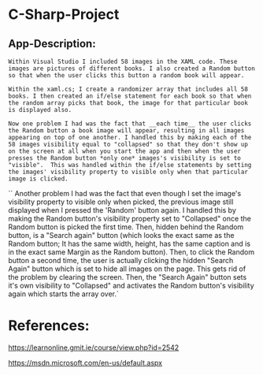 # C-Sharp-Project

## App-Description:
`` Within Visual Studio I included 58 images in the XAML code. These images are pictures of different books. I also created a Random button so that when the user clicks this button a random book will appear. ``

`` Within the xaml.cs; I create a randomizer array that includes all 58 books. I then created an if/else statement for each book so that when the random array picks that book, the image for that particular book is displayed also. ``

`` Now one problem I had was the fact that __each time__ the user clicks the Random button a book image will appear, resulting in all images appearing on top of one another. I handled this by making each of the 58 images visibility equal to "collapsed" so that they don't show up on the screen at all when you start the app and then when the user presses the Random button *only one* images's visibility is set to "visible".  This was handled within the if/else statements by setting the images' visibility property to visible only when that particular image is clicked. ``

`` Another problem I had was the fact that even though I set the image's visibility property to visible only when picked, the previous image still displayed when I pressed the 'Random' button again. I handled this by making the Random button's visibility property set to "Collapsed" once the Random button is picked the first time. Then, hidden behind the Random button, is a "Search again" button (which looks the exact same as the Random button; It has the same width, height, has the same caption and is in the exact same Margin as the Random button). Then, to click the Random button a second time, the user is actually clicking the hidden "Search Again" button which is set to hide all images on the page. This gets rid of the problem by clearing the screen. Then, the "Search Again" button sets it's own visibility to "Collapsed" and activates the Random button's visibility again which starts the array over.`

# References:
https://learnonline.gmit.ie/course/view.php?id=2542

https://msdn.microsoft.com/en-us/default.aspx
